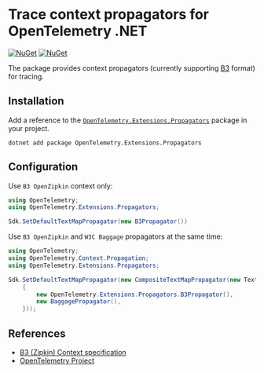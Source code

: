 # Trace context propagators for OpenTelemetry .NET

[![NuGet](https://img.shields.io/nuget/v/OpenTelemetry.Extensions.Propagators.svg)](https://www.nuget.org/packages/OpenTelemetry.Extensions.Propagators)
[![NuGet](https://img.shields.io/nuget/dt/OpenTelemetry.Extensions.Propagators.svg)](https://www.nuget.org/packages/OpenTelemetry.Extensions.Propagators)

The package provides context propagators (currently supporting [B3](https://github.com/openzipkin/b3-propagation) format) for tracing.

## Installation

Add a reference to the
[`OpenTelemetry.Extensions.Propagators`](https://www.nuget.org/packages/OpenTelemetry.Extensions.Propagators)
package in your project.

```shell
dotnet add package OpenTelemetry.Extensions.Propagators
```

## Configuration

Use `B3 OpenZipkin` context only:

```csharp
using OpenTelemetry;
using OpenTelemetry.Extensions.Propagators;

Sdk.SetDefaultTextMapPropagator(new B3Propagator())
```

Use `B3 OpenZipkin` and `W3C Baggage` propagators at the same time:

```csharp
using OpenTelemetry;
using OpenTelemetry.Context.Propagation;
using OpenTelemetry.Extensions.Propagators;

Sdk.SetDefaultTextMapPropagator(new CompositeTextMapPropagator(new TextMapPropagator[]
    {
        new OpenTelemetry.Extensions.Propagators.B3Propagator(),
        new BaggagePropagator(),
    }));
```

## References

* [B3 (Zipkin) Context specification](https://github.com/openzipkin/b3-propagation)
* [OpenTelemetry Project](https://opentelemetry.io/)
